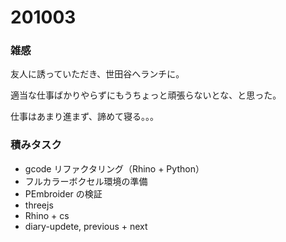 # 201003  

### 雑感  

友人に誘っていただき、世田谷へランチに。  

適当な仕事ばかりやらずにもうちょっと頑張らないとな、と思った。  

仕事はあまり進まず、諦めて寝る。。。  

### 積みタスク  

- gcode リファクタリング（Rhino + Python）  
- フルカラーボクセル環境の準備  
- PEmbroider の検証  
- threejs  
- Rhino + cs  
- diary-updete, previous + next  
